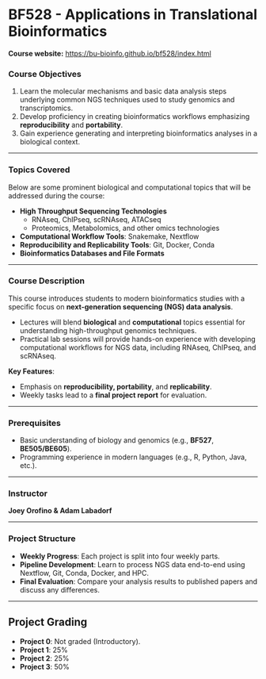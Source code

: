 # **BF528 - Applications in Translational Bioinformatics**  

**Course website:** https://bu-bioinfo.github.io/bf528/index.html

### **Course Objectives**  
1. Learn the molecular mechanisms and basic data analysis steps underlying common NGS techniques used to study genomics and transcriptomics.  
2. Develop proficiency in creating bioinformatics workflows emphasizing **reproducibility** and **portability**.  
3. Gain experience generating and interpreting bioinformatics analyses in a biological context.  

---

### **Topics Covered**  
Below are some prominent biological and computational topics that will be addressed during the course:  
- **High Throughput Sequencing Technologies**  
  - RNAseq, ChIPseq, scRNAseq, ATACseq  
  - Proteomics, Metabolomics, and other omics technologies  
- **Computational Workflow Tools**: Snakemake, Nextflow  
- **Reproducibility and Replicability Tools**: Git, Docker, Conda  
- **Bioinformatics Databases and File Formats**

---

### **Course Description**  
This course introduces students to modern bioinformatics studies with a specific focus on **next-generation sequencing (NGS) data analysis**.  
- Lectures will blend **biological** and **computational** topics essential for understanding high-throughput genomics techniques.  
- Practical lab sessions will provide hands-on experience with developing computational workflows for NGS data, including RNAseq, ChIPseq, and scRNAseq.  

**Key Features**:  
- Emphasis on **reproducibility, portability**, and **replicability**.  
- Weekly tasks lead to a **final project report** for evaluation.  

---

### **Prerequisites**  
- Basic understanding of biology and genomics (e.g., **BF527**, **BE505/BE605**).  
- Programming experience in modern languages (e.g., R, Python, Java, etc.).  

---

### **Instructor**  
**Joey Orofino & Adam Labadorf**  


---

### **Project Structure**  
- **Weekly Progress**: Each project is split into four weekly parts.  
- **Pipeline Development**: Learn to process NGS data end-to-end using Nextflow, Git, Conda, Docker, and HPC.  
- **Final Evaluation**: Compare your analysis results to published papers and discuss any differences.  

---

## **Project Grading**  
- **Project 0**: Not graded (Introductory).  
- **Project 1**: 25%  
- **Project 2**: 25%  
- **Project 3**: 50%  
